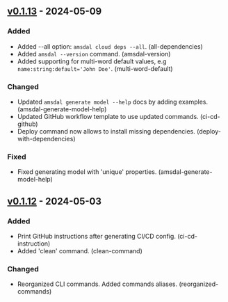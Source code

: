 ## [v0.1.13](https://pypi.org/project/amsdal_cli/0.1.13/) - 2024-05-09


### Added

- Added --all option: `amsdal cloud deps --all`. (all-dependencies)
- Added `amsdal --version` command. (amsdal-version)
- Added supporting for multi-word default values, e.g `name:string:default='John Doe'`. (multi-word-default)

### Changed

- Updated `amsdal generate model --help` docs by adding examples. (amsdal-generate-model-help)
- Updated GitHub workflow template to use updated commands. (ci-cd-github)
- Deploy command now allows to install missing dependencies. (deploy-with-dependencies)

### Fixed

- Fixed generating model with 'unique' properties. (amsdal-generate-model-help)


## [v0.1.12](https://pypi.org/project/amsdal_cli/0.1.12/) - 2024-05-03


### Added

- Print GitHub instructions after generating CI/CD config. (ci-cd-instruction)
- Added 'clean' command. (clean-command)

### Changed

- Reorganized CLI commands. Added commands aliases. (reorganized-commands)
